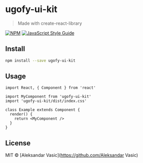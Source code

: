 # ugofy-ui-kit

> Made with create-react-library

[![NPM](https://img.shields.io/npm/v/ugofy-ui-kit.svg)](https://www.npmjs.com/package/ugofy-ui-kit) [![JavaScript Style Guide](https://img.shields.io/badge/code_style-standard-brightgreen.svg)](https://standardjs.com)

## Install

```bash
npm install --save ugofy-ui-kit
```

## Usage

```tsx
import React, { Component } from 'react'

import MyComponent from 'ugofy-ui-kit'
import 'ugofy-ui-kit/dist/index.css'

class Example extends Component {
  render() {
    return <MyComponent />
  }
}
```

## License

MIT © [Aleksandar Vasic](https://github.com/Aleksandar Vasic)
